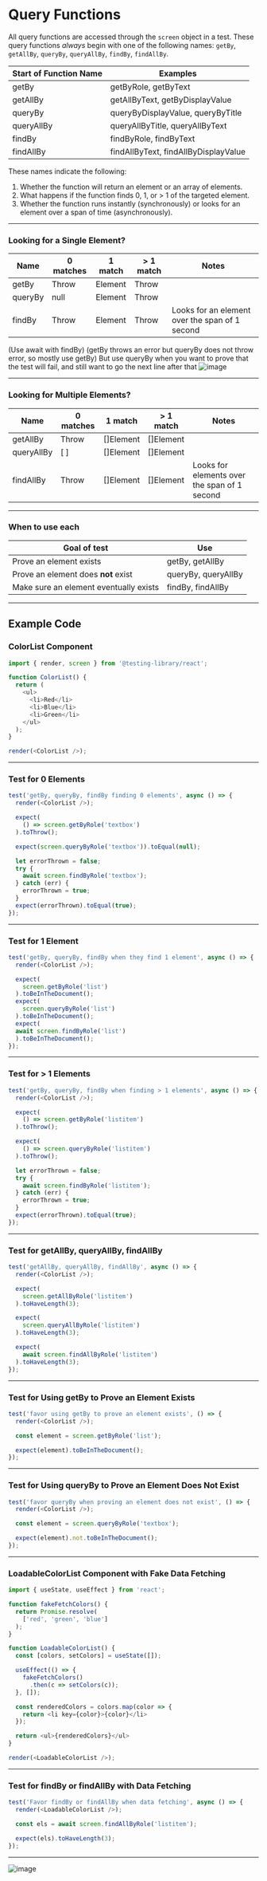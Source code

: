 # Query Functions
All query functions are accessed through the `screen` object in a test. These query functions *always* begin with one of the following names: `getBy`, `getAllBy`, `queryBy`, `queryAllBy`, `findBy`, `findAllBy`.

| Start of Function Name | Examples                             |
|------------------------|--------------------------------------|
| getBy                  | getByRole, getByText                 |
| getAllBy               | getAllByText, getByDisplayValue      |
| queryBy                | queryByDisplayValue, queryByTitle    |
| queryAllBy             | queryAllByTitle, queryAllByText      |
| findBy                 | findByRole, findByText               |
| findAllBy              | findAllByText, findAllByDisplayValue |

These names indicate the following:

1. Whether the function will return an element or an array of elements.
2. What happens if the function finds 0, 1, or > 1 of the targeted element.
3. Whether the function runs instantly (synchronously) or looks for an element over a span of time (asynchronously).

---

### Looking for a Single Element?

| Name    | 0 matches | 1 match | > 1 match | Notes                                          |
|---------|-----------|---------|-----------|------------------------------------------------|
| getBy   | Throw     | Element | Throw     |                                                |
| queryBy | null      | Element | Throw     |                                                |
| findBy  | Throw     | Element | Throw     | Looks for an element over the span of 1 second |

(Use await with findBy)
(getBy throws an error but queryBy does not throw error, so mostly use getBy)
But use queryBy when you want to prove that the test will fail, and still want to go the next line after that
![image](https://github.com/user-attachments/assets/e4dede6d-93c0-4edd-afb6-4612880bead1)


---

### Looking for Multiple Elements?

| Name       | 0 matches | 1 match   | > 1 match | Notes                                        |
|------------|-----------|-----------|-----------|----------------------------------------------|
| getAllBy   | Throw     | []Element | []Element |                                              |
| queryAllBy | [ ]       | []Element | []Element |                                              |
| findAllBy  | Throw     | []Element | []Element | Looks for elements over the span of 1 second |

---

### When to use each

| Goal of test                           | Use                 |
|----------------------------------------|---------------------|
| Prove an element exists                | getBy, getAllBy     |
| Prove an element does **not** exist    | queryBy, queryAllBy |
| Make sure an element eventually exists | findBy, findAllBy   |

---

## Example Code

### ColorList Component

```javascript
import { render, screen } from '@testing-library/react';

function ColorList() {
  return (
    <ul> 
      <li>Red</li> 
      <li>Blue</li>
      <li>Green</li>
    </ul>
  );
}

render(<ColorList />);
```

---

### Test for 0 Elements

```javascript
test('getBy, queryBy, findBy finding 0 elements', async () => {
  render(<ColorList />);

  expect(
    () => screen.getByRole('textbox')
  ).toThrow();

  expect(screen.queryByRole('textbox')).toEqual(null);

  let errorThrown = false;
  try {
    await screen.findByRole('textbox');
  } catch (err) {
    errorThrown = true;
  }
  expect(errorThrown).toEqual(true);
});
```

---

### Test for 1 Element

```javascript
test('getBy, queryBy, findBy when they find 1 element', async () => {
  render(<ColorList />);

  expect(
    screen.getByRole('list')
  ).toBeInTheDocument();
  expect(
    screen.queryByRole('list')
  ).toBeInTheDocument();
  expect(
  await screen.findByRole('list')
  ).toBeInTheDocument();
});
```

---

### Test for > 1 Elements

```javascript
test('getBy, queryBy, findBy when finding > 1 elements', async () => {
  render(<ColorList />);

  expect(
    () => screen.getByRole('listitem')
  ).toThrow();

  expect(
    () => screen.queryByRole('listitem')
  ).toThrow();

  let errorThrown = false;
  try {
    await screen.findByRole('listitem');
  } catch (err) {
    errorThrown = true;
  }
  expect(errorThrown).toEqual(true);
});
```

---

### Test for getAllBy, queryAllBy, findAllBy

```javascript
test('getAllBy, queryAllBy, findAllBy', async () => {
  render(<ColorList />);

  expect(
    screen.getAllByRole('listitem')
  ).toHaveLength(3);

  expect(
    screen.queryAllByRole('listitem')
  ).toHaveLength(3);

  expect(
    await screen.findAllByRole('listitem')
  ).toHaveLength(3);
});
```

---

### Test for Using getBy to Prove an Element Exists

```javascript
test('favor using getBy to prove an element exists', () => {
  render(<ColorList />);

  const element = screen.getByRole('list');

  expect(element).toBeInTheDocument();
});
```

---

### Test for Using queryBy to Prove an Element Does Not Exist

```javascript
test('favor queryBy when proving an element does not exist', () => {
  render(<ColorList />);

  const element = screen.queryByRole('textbox');

  expect(element).not.toBeInTheDocument();
});
```

---

### LoadableColorList Component with Fake Data Fetching

```javascript
import { useState, useEffect } from 'react';

function fakeFetchColors() {
  return Promise.resolve(
    ['red', 'green', 'blue']
  );
}

function LoadableColorList() {
  const [colors, setColors] = useState([]);

  useEffect(() => {
    fakeFetchColors()
      .then(c => setColors(c));
  }, []);

  const renderedColors = colors.map(color => {
    return <li key={color}>{color}</li>
  });

  return <ul>{renderedColors}</ul>
}

render(<LoadableColorList />);
```

---

### Test for findBy or findAllBy with Data Fetching

```javascript
test('Favor findBy or findAllBy when data fetching', async () => {
  render(<LoadableColorList />);

  const els = await screen.findAllByRole('listitem');

  expect(els).toHaveLength(3);
});
```

---


![image](https://github.com/user-attachments/assets/53856aaa-75ba-448d-8010-2a5f236ddfba)


